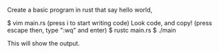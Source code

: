 Create a basic program in rust that say hello world,

$ vim main.rs
(press i to start writing code)
Look code, and copy!
(press escape then, type ":wq" and enter)
$ rustc main.rs
$ ./main

This will show the output.
